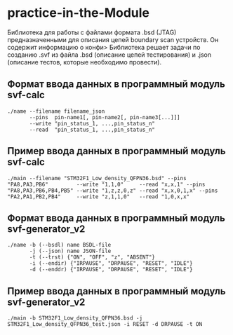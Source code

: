 # practice-in-the-Module
Библиотека для работы с файлами формата .bsd (JTAG) предназначенными для описания цепей boundary scan устройств. Он содержит информацию о конфи>
Библиотека решает задачи по созданию .svf из файла .bsd (описание цепей тестирования) и .json (описание тестов, которые необходимо провести).

## Формат ввода данных в программный модуль svf-calc
```
./name --filename filename_json   
       --pins  pin-name1[, pin-name2[, pin-name3[...]]]
       --write "pin_status_1, ...,pin_status_n"
       --read  "pin_status_1, ...,pin_status_n"
```

## Пример ввода данных в программный модуль svf-calc
```
./main --filename "STM32F1_Low_density_QFPN36.bsd" --pins "PA8,PA3,PB6"         --write "1,1,0"     --read "x,x,1" --pins "PA8,PA3,PB6,PB4,PB5" --write "1,z,z,0,z" --read "x,x,0,1,x" --pins "PA2,PA1,PB2,PB4"     --write "z,1,1,0"   --read "1,0,x,x"
```

## Формат ввода данных в программный модуль svf-generator_v2
```
./name -b (--bsdl) name BSDL-file
       -j (--json) name JSON-file
       -t (--trst) {"ON", "OFF", "z", "ABSENT"}
       -i (--endir) {"IRPAUSE", "DRPAUSE", "RESET", "IDLE"}
       -d (--enddr) {"IRPAUSE", "DRPAUSE", "RESET", "IDLE"}
```

## Пример ввода данных в программный модуль svf-generator_v2
```
./main -b STM32F1_Low_density_QFPN36.bsd -j STM32F1_Low_density_QFPN36_test.json -i RESET -d DRPAUSE -t ON
```
